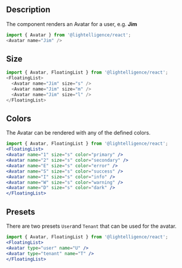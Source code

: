 ## Description

The component renders an Avatar for a user, e.g. **Jim**

```js
import { Avatar } from '@lightelligence/react';
<Avatar name="Jim" />
```

## Size

```js
import { Avatar, FloatingList } from '@lightelligence/react';
<FloatingList>
  <Avatar name="Jim" size="s" />
  <Avatar name="Jim" size="m" />
  <Avatar name="Jim" size="l" />
</FloatingList>
```

## Colors

The Avatar can be rendered with any of the defined colors.

```jsx
import { Avatar, FloatingList } from '@lightelligence/react';
<FloatingList>
<Avatar name="1" size="s" color="primary" />
<Avatar name="2" size="s" color="secondary" />
<Avatar name="E" size="s" color="error" />
<Avatar name="S" size="s" color="success" />
<Avatar name="I" size="s" color="info" />
<Avatar name="W" size="s" color="warning" />
<Avatar name="D" size="s" color="dark" />
</FloatingList>
```

## Presets

There are two presets `User`and `Tenant` that can be used for the avatar.

```jsx
import { Avatar, FloatingList } from '@lightelligence/react';
<FloatingList>
<Avatar type="user" name="U" />
<Avatar type="tenant" name="T" />
</FloatingList>
```
